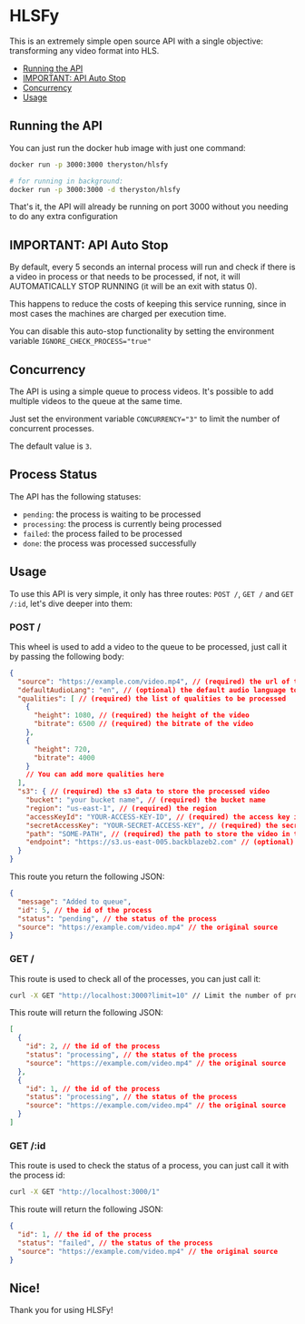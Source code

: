 # HLSFy

This is an extremely simple open source API with a single objective:
transforming any video format into HLS.

- [Running the API](#running-the-api)
- [IMPORTANT: API Auto Stop](#important-api-auto-stop)
- [Concurrency](#concurrency)
- [Usage](#usage)

## Running the API

You can just run the docker hub image with just one command:

```bash
docker run -p 3000:3000 theryston/hlsfy

# for running in background:
docker run -p 3000:3000 -d theryston/hlsfy
```

That's it, the API will already be running on port 3000 without you needing to
do any extra configuration

## IMPORTANT: API Auto Stop

By default, every 5 seconds an internal process will run and check if there is a
video in process or that needs to be processed, if not, it will AUTOMATICALLY
STOP RUNNING (it will be an exit with status 0).

This happens to reduce the costs of keeping this service running, since in most
cases the machines are charged per execution time.

You can disable this auto-stop functionality by setting the environment variable
`IGNORE_CHECK_PROCESS="true"`

## Concurrency

The API is using a simple queue to process videos. It's possible to add multiple
videos to the queue at the same time.

Just set the environment variable `CONCURRENCY="3"` to limit the number of
concurrent processes.

The default value is `3`.

## Process Status

The API has the following statuses:

- `pending`: the process is waiting to be processed
- `processing`: the process is currently being processed
- `failed`: the process failed to be processed
- `done`: the process was processed successfully

## Usage

To use this API is very simple, it only has three routes: `POST /`, `GET /` and
`GET /:id`, let's dive deeper into them:

### POST /

This wheel is used to add a video to the queue to be processed, just call it by
passing the following body:

```json
{
  "source": "https://example.com/video.mp4", // (required) the url of the original video to be processed
  "defaultAudioLang": "en", // (optional) the default audio language to be added to the HLS
  "qualities": [ // (required) the list of qualities to be processed
    {
      "height": 1080, // (required) the height of the video
      "bitrate": 6500 // (required) the bitrate of the video
    },
    {
      "height": 720,
      "bitrate": 4000
    }
    // You can add more qualities here
  ],
  "s3": { // (required) the s3 data to store the processed video
    "bucket": "your bucket name", // (required) the bucket name
    "region": "us-east-1", // (required) the region
    "accessKeyId": "YOUR-ACCESS-KEY-ID", // (required) the access key id
    "secretAccessKey": "YOUR-SECRET-ACCESS-KEY", // (required) the secret access key,
    "path": "SOME-PATH", // (required) the path to store the video in the bucket
    "endpoint": "https://s3.us-east-005.backblazeb2.com" // (optional) the endpoint
  }
}
```

This route you return the following JSON:

```json
{
  "message": "Added to queue",
  "id": 5, // the id of the process
  "status": "pending", // the status of the process
  "source": "https://example.com/video.mp4" // the original source
}
```

### GET /

This route is used to check all of the processes, you can just call it:

```bash
curl -X GET "http://localhost:3000?limit=10" // Limit the number of processes. The limit is optional and the default value is 100
```

This route will return the following JSON:

```json
[
  {
    "id": 2, // the id of the process
    "status": "processing", // the status of the process
    "source": "https://example.com/video.mp4" // the original source
  },
  {
    "id": 1, // the id of the process
    "status": "processing", // the status of the process
    "source": "https://example.com/video.mp4" // the original source
  }
]
```

### GET /:id

This route is used to check the status of a process, you can just call it with
the process id:

```bash
curl -X GET "http://localhost:3000/1"
```

This route will return the following JSON:

```json
{
  "id": 1, // the id of the process
  "status": "failed", // the status of the process
  "source": "https://example.com/video.mp4" // the original source
}
```

## Nice!

Thank you for using HLSFy!
